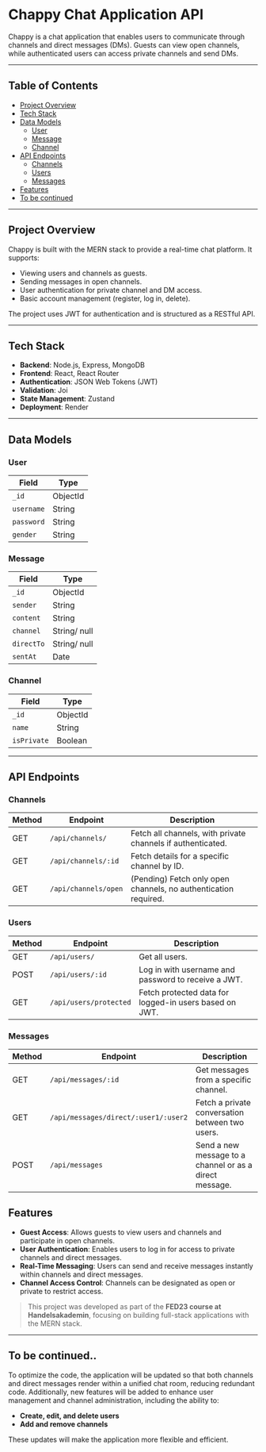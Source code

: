 # Chappy Chat Application API

Chappy is a chat application that enables users to communicate through channels and direct messages (DMs). Guests can view open channels, while authenticated users can access private channels and send DMs.

---

## Table of Contents

-   [Project Overview](#project-overview)
-   [Tech Stack](#tech-stack)
-   [Data Models](#data-models)
    -   [User](#user)
    -   [Message](#message)
    -   [Channel](#channel)
-   [API Endpoints](#api-endpoints)
    -   [Channels](#channels)
    -   [Users](#users)
    -   [Messages](#messages)
-   [Features](#features)
-   [To be continued](#Tobecontinued)

---

## Project Overview

Chappy is built with the MERN stack to provide a real-time chat platform. It supports:

-   Viewing users and channels as guests.
-   Sending messages in open channels.
-   User authentication for private channel and DM access.
-   Basic account management (register, log in, delete).

The project uses JWT for authentication and is structured as a RESTful API.

---

## Tech Stack

-   **Backend**: Node.js, Express, MongoDB
-   **Frontend**: React, React Router
-   **Authentication**: JSON Web Tokens (JWT)
-   **Validation**: Joi
-   **State Management**: Zustand
-   **Deployment**: Render

---

## Data Models

### User

| Field      | Type     |
| ---------- | -------- |
| `_id`      | ObjectId |
| `username` | String   |
| `password` | String   |
| `gender`   | String   |

### Message

| Field      | Type         |
| ---------- | ------------ |
| `_id`      | ObjectId     |
| `sender`   | String       |
| `content`  | String       |
| `channel`  | String/ null |
| `directTo` | String/ null |
| `sentAt`   | Date         |

### Channel

| Field       | Type     |
| ----------- | -------- |
| `_id`       | ObjectId |
| `name`      | String   |
| `isPrivate` | Boolean  |

---

## API Endpoints

### Channels

| Method | Endpoint             | Description                                                     |
| ------ | -------------------- | --------------------------------------------------------------- |
| GET    | `/api/channels/`     | Fetch all channels, with private channels if authenticated.     |
| GET    | `/api/channels/:id`  | Fetch details for a specific channel by ID.                     |
| GET    | `/api/channels/open` | (Pending) Fetch only open channels, no authentication required. |

### Users

| Method | Endpoint               | Description                                            |
| ------ | ---------------------- | ------------------------------------------------------ |
| GET    | `/api/users/`          | Get all users.                                         |
| POST   | `/api/users/:id`       | Log in with username and password to receive a JWT.    |
| GET    | `/api/users/protected` | Fetch protected data for logged-in users based on JWT. |

### Messages

| Method | Endpoint                             | Description                                             |
| ------ | ------------------------------------ | ------------------------------------------------------- |
| GET    | `/api/messages/:id`                  | Get messages from a specific channel.                   |
| GET    | `/api/messages/direct/:user1/:user2` | Fetch a private conversation between two users.         |
| POST   | `/api/messages`                      | Send a new message to a channel or as a direct message. |

## Features

-   **Guest Access**: Allows guests to view users and channels and participate in open channels.
-   **User Authentication**: Enables users to log in for access to private channels and direct messages.
-   **Real-Time Messaging**: Users can send and receive messages instantly within channels and direct messages.
-   **Channel Access Control**: Channels can be designated as open or private to restrict access.

> This project was developed as part of the **FED23 course at Handelsakademin**, focusing on building full-stack applications with the MERN stack.

---

## To be continued..

To optimize the code, the application will be updated so that both channels and direct messages render within a unified chat room, reducing redundant code. Additionally, new features will be added to enhance user management and channel administration, including the ability to:

-   **Create, edit, and delete users**
-   **Add and remove channels**

These updates will make the application more flexible and efficient.
